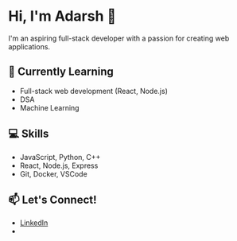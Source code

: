 # Hi, I'm Adarsh 👋

I'm an aspiring full-stack developer with a passion for creating web applications.

## 🚀 Currently Learning
- Full-stack web development (React, Node.js)
- DSA
- Machine Learning

## 💻 Skills
- JavaScript, Python, C++
- React, Node.js, Express
- Git, Docker, VSCode

## 📫 Let's Connect!
- [LinkedIn](https://www.linkedin.com/in/adarsh-sh-582891297)
- [Email]: (adarsh07sh@gmail.com)
